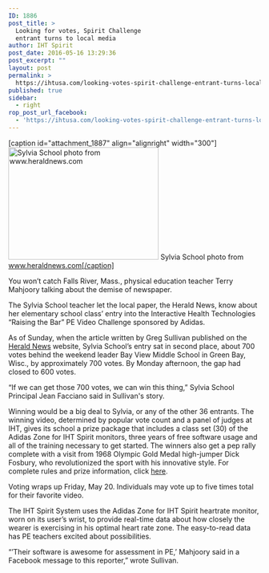 ```yaml
---
ID: 1886
post_title: >
  Looking for votes, Spirit Challenge
  entrant turns to local media
author: IHT Spirit
post_date: 2016-05-16 13:29:36
post_excerpt: ""
layout: post
permalink: >
  https://ihtusa.com/looking-votes-spirit-challenge-entrant-turns-local-media/
published: true
sidebar:
  - right
rop_post_url_facebook:
  - 'https://ihtusa.com/looking-votes-spirit-challenge-entrant-turns-local-media/?utm_source=ReviveOldPost&utm_medium=social&utm_campaign=ReviveOldPost'
---
```

[caption id="attachment_1887" align="alignright" width="300"]<a href="https://ihtusa.com/wp-content/uploads/2016/05/AR-160517149-1.jpg"><img class="size-medium wp-image-1887" src="https://ihtusa.com/wp-content/uploads/2016/05/AR-160517149-1-300x224.jpg" alt="Sylvia School photo from www.heraldnews.com" width="300" height="224" /></a> Sylvia School photo from www.heraldnews.com[/caption]

You won’t catch Falls River, Mass., physical education teacher Terry Mahjoory talking about the demise of newspaper.

The Sylvia School teacher let the local paper, the Herald News, know about her elementary school class’ entry into the Interactive Health Technologies “Raising the Bar” PE Video Challenge sponsored by Adidas.

<!--more-->As of Sunday, when the article written by Greg Sullivan published on the <a href="http://www.heraldnews.com/article/20160515/NEWS/160517149">Herald News</a> website, Sylvia School’s entry sat in second place, about 700 votes behind the weekend leader Bay View Middle School in Green Bay, Wisc., by approximately 700 votes. By Monday afternoon, the gap had closed to 600 votes.

“If we can get those 700 votes, we can win this thing,” Sylvia School Principal Jean Facciano said in Sullivan's story.

Winning would be a big deal to Sylvia, or any of the other 36 entrants. The winning video, determined by popular vote count and a panel of judges at IHT, gives its school a prize package that includes a class set (30) of the Adidas Zone for IHT Spirit monitors, three years of free software usage and all of the training necessary to get started. The winners also get a pep rally complete with a visit from 1968 Olympic Gold Medal high-jumper Dick Fosbury, who revolutionized the sport with his innovative style. For complete rules and prize information, click <a href="https://ihtusa.com/adidas-zone-challenge/">here</a>.

Voting wraps up Friday, May 20. Individuals may vote up to five times total for their favorite video.

The IHT Spirit System uses the Adidas Zone for IHT Spirit heartrate monitor, worn on its user’s wrist, to provide real-time data about how closely the wearer is exercising in his optimal heart rate zone. The easy-to-read data has PE teachers excited about possibilities.

“’Their software is awesome for assessment in PE,’ Mahjoory said in a Facebook message to this reporter,” wrote Sullivan.